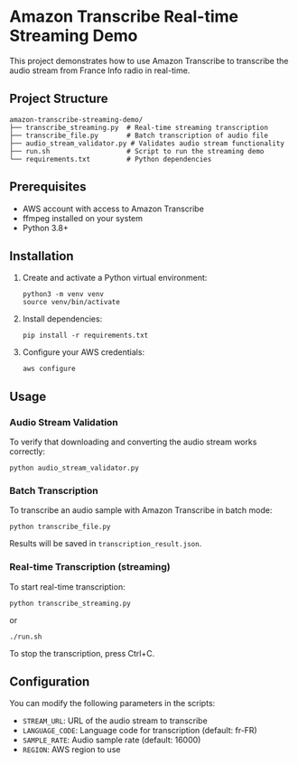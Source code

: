 # Amazon Transcribe Real-time Streaming Demo

This project demonstrates how to use Amazon Transcribe to transcribe the audio stream from France Info radio in real-time.

## Project Structure

```
amazon-transcribe-streaming-demo/
├── transcribe_streaming.py  # Real-time streaming transcription
├── transcribe_file.py       # Batch transcription of audio file
├── audio_stream_validator.py # Validates audio stream functionality
├── run.sh                   # Script to run the streaming demo
└── requirements.txt         # Python dependencies
```

## Prerequisites

- AWS account with access to Amazon Transcribe
- ffmpeg installed on your system
- Python 3.8+

## Installation

1. Create and activate a Python virtual environment:
   ```
   python3 -m venv venv
   source venv/bin/activate
   ```
2. Install dependencies:
   ```
   pip install -r requirements.txt
   ```
3. Configure your AWS credentials:
   ```
   aws configure
   ```

## Usage

### Audio Stream Validation
To verify that downloading and converting the audio stream works correctly:
```
python audio_stream_validator.py
```

### Batch Transcription
To transcribe an audio sample with Amazon Transcribe in batch mode:
```
python transcribe_file.py
```
Results will be saved in `transcription_result.json`.

### Real-time Transcription (streaming)
To start real-time transcription:
```
python transcribe_streaming.py
```
or
```
./run.sh
```

To stop the transcription, press Ctrl+C.

## Configuration

You can modify the following parameters in the scripts:

- `STREAM_URL`: URL of the audio stream to transcribe
- `LANGUAGE_CODE`: Language code for transcription (default: fr-FR)
- `SAMPLE_RATE`: Audio sample rate (default: 16000)
- `REGION`: AWS region to use
